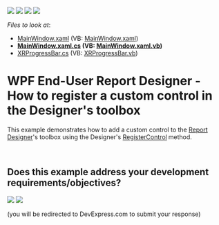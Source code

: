 <!-- default badges list -->
![](https://img.shields.io/endpoint?url=https://codecentral.devexpress.com/api/v1/VersionRange/128605210/21.1.5%2B)
[![](https://img.shields.io/badge/Open_in_DevExpress_Support_Center-FF7200?style=flat-square&logo=DevExpress&logoColor=white)](https://supportcenter.devexpress.com/ticket/details/T416384)
[![](https://img.shields.io/badge/📖_How_to_use_DevExpress_Examples-e9f6fc?style=flat-square)](https://docs.devexpress.com/GeneralInformation/403183)
[![](https://img.shields.io/badge/💬_Leave_Feedback-feecdd?style=flat-square)](#does-this-example-address-your-development-requirementsobjectives)
<!-- default badges end -->
<!-- default file list -->
*Files to look at*:

* [MainWindow.xaml](./CS/ReportDesigner_AddingCustomControl/MainWindow.xaml) (VB: [MainWindow.xaml](./VB/ReportDesigner_AddingCustomControl/MainWindow.xaml))
* **[MainWindow.xaml.cs](./CS/ReportDesigner_AddingCustomControl/MainWindow.xaml.cs) (VB: [MainWindow.xaml.vb](./VB/ReportDesigner_AddingCustomControl/MainWindow.xaml.vb))**
* [XRProgressBar.cs](./CS/ReportDesigner_AddingCustomControl/XRProgressBar.cs) (VB: [XRProgressBar.vb](./VB/ReportDesigner_AddingCustomControl/XRProgressBar.vb))
<!-- default file list end -->
# WPF End-User Report Designer - How to register a custom control in the Designer's toolbox


This example demonstrates how to add a custom control to the <a href="https://documentation.devexpress.com/#XtraReports/CustomDocument114104">Report Designer</a>'s toolbox using the Designer's <a href="https://documentation.devexpress.com/#WPF/DevExpressXpfReportsUserDesignerReportDesigner_RegisterControl%7eT%7etopic">RegisterControl</a><strong> </strong>method.

<br/>


<!-- feedback -->
## Does this example address your development requirements/objectives?

[<img src="https://www.devexpress.com/support/examples/i/yes-button.svg"/>](https://www.devexpress.com/support/examples/survey.xml?utm_source=github&utm_campaign=wpf-reporting-register-custom-control-in-designer&~~~was_helpful=yes) [<img src="https://www.devexpress.com/support/examples/i/no-button.svg"/>](https://www.devexpress.com/support/examples/survey.xml?utm_source=github&utm_campaign=wpf-reporting-register-custom-control-in-designer&~~~was_helpful=no)

(you will be redirected to DevExpress.com to submit your response)
<!-- feedback end -->
